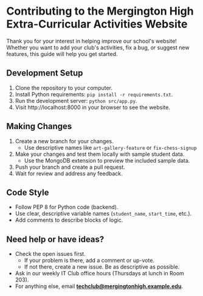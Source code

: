 # Contributing to the Mergington High Extra-Curricular Activities Website

Thank you for your interest in helping improve our school's website!
Whether you want to add your club's activities, fix a bug, or suggest
new features, this guide will help you get started. 

## Development Setup

1. Clone the repository to your computer.
2. Install Python requirements: `pip install -r requirements.txt`.
3. Run the development server: `python src/app.py`.
4. Visit http://localhost:8000 in your browser to see the website.

## Making Changes

1. Create a new branch for your changes.  
   - Use descriptive names like `art-gallery-feature` or `fix-chess-signup`
2. Make your changes and test them locally with sample student data.  
   - Use the MongoDB extension to preview the included sample data.
3. Push your branch and create a pull request.
4. Wait for review and address any feedback.

## Code Style

- Follow PEP 8 for Python code (backend).
- Use clear, descriptive variable names (`student_name`, `start_time`, etc.).
- Add comments to describe blocks of logic.

## Need help or have ideas?

- Check the open issues first.  
  - If your problem is there, add a comment or up-vote.  
  - If not there, create a new issue. Be as descriptive as possible.
- Ask in our weekly IT Club office hours (Thursdays at lunch in Room 203).
- For anything else, email **techclub@mergingtonhigh.example.edu**.
